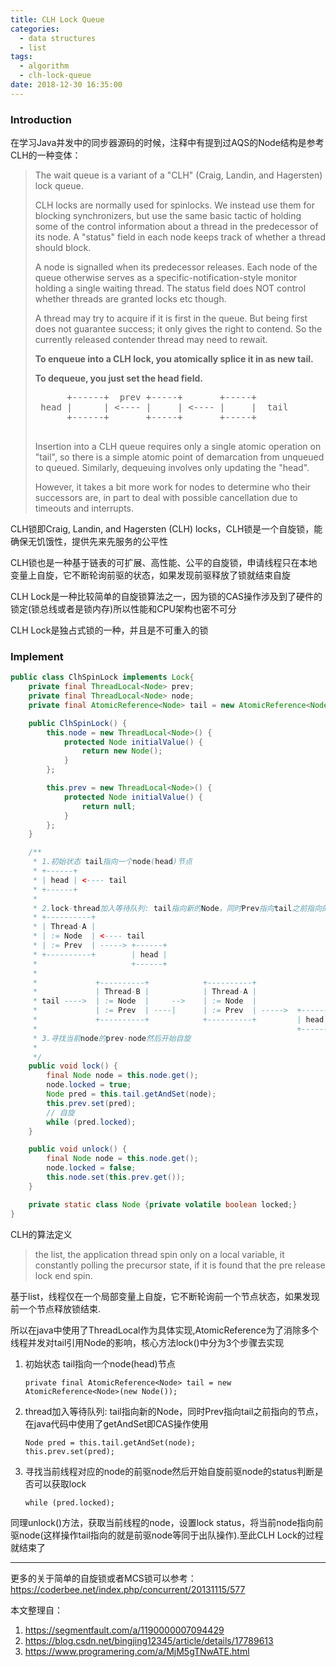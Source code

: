 ```yaml
---
title: CLH Lock Queue
categories:
  - data structures
  - list
tags:
  - algorithm
  - clh-lock-queue
date: 2018-12-30 16:35:00
---
```




### Introduction

在学习Java并发中的同步器源码的时候，注释中有提到过AQS的Node结构是参考CLH的一种变体：

> The wait queue is a variant of a "CLH" (Craig, Landin, and Hagersten) lock queue. 
>
> CLH locks are normally used for spinlocks.  We instead use them for blocking synchronizers, but use the same basic tactic of holding some of the control information about a thread in the predecessor of its node.  A "status" field in each node keeps track of whether a thread should block.  
>
> A node is signalled when its predecessor releases.  Each node of the queue otherwise serves as a specific-notification-style monitor holding a single waiting thread. The status field does NOT control whether threads are granted locks etc though.  
>
> A thread may try to acquire if it is first in the queue. But being first does not guarantee success; it only gives the right to contend.  So the currently released contender thread may need to rewait.
>
> **To enqueue into a CLH lock, you atomically splice it in as new tail.** 
>
> **To dequeue, you just set the head field.**
>
>  <pre class="nhi">
>       +------+  prev +-----+       +-----+
>  head |      | &lt;---- |     | &lt;---- |     |  tail
>       +------+       +-----+       +-----+
>  </pre>
>
> Insertion into a CLH queue requires only a single atomic operation on "tail", so there is a simple atomic point of demarcation from unqueued to queued. Similarly, dequeuing involves only updating the "head". 
>
> However, it takes a bit more work for nodes to determine who their successors are, in part to deal with possible cancellation due to timeouts and interrupts.

CLH锁即Craig, Landin, and Hagersten (CLH) locks，CLH锁是一个自旋锁，能确保无饥饿性，提供先来先服务的公平性

CLH锁也是一种基于链表的可扩展、高性能、公平的自旋锁，申请线程只在本地变量上自旋，它不断轮询前驱的状态，如果发现前驱释放了锁就结束自旋

CLH Lock是一种比较简单的自旋锁算法之一，因为锁的CAS操作涉及到了硬件的锁定(锁总线或者是锁内存)所以性能和CPU架构也密不可分

CLH Lock是独占式锁的一种，并且是不可重入的锁

### Implement

``` java
public class ClhSpinLock implements Lock{
    private final ThreadLocal<Node> prev;
    private final ThreadLocal<Node> node;
    private final AtomicReference<Node> tail = new AtomicReference<Node>(new Node());

    public ClhSpinLock() {
        this.node = new ThreadLocal<Node>() {
            protected Node initialValue() {
                return new Node();
            }
        };

        this.prev = new ThreadLocal<Node>() {
            protected Node initialValue() {
                return null;
            }
        };
    }

    /**
     * 1.初始状态 tail指向一个node(head)节点 
     * +------+ 
     * | head | <---- tail 
     * +------+
     * 
     * 2.lock-thread加入等待队列: tail指向新的Node，同时Prev指向tail之前指向的节点
     * +----------+
     * | Thread-A |
     * | := Node  | <---- tail
     * | := Prev  | -----> +------+
     * +----------+        | head |
     *                     +------+ 
     * 
     *             +----------+            +----------+
     *             | Thread-B |            | Thread-A |
     * tail ---->  | := Node  |     -->    | := Node  | 
     *             | := Prev  | ----|      | := Prev  | ----->  +------+
     *             +----------+            +----------+         | head |
     *                                                          +------+ 
     * 3.寻找当前node的prev-node然后开始自旋
     * 
     */
    public void lock() {
        final Node node = this.node.get();
        node.locked = true;
        Node pred = this.tail.getAndSet(node);
        this.prev.set(pred);
        // 自旋
        while (pred.locked);
    }

    public void unlock() {
        final Node node = this.node.get();
        node.locked = false;
        this.node.set(this.prev.get());
    }

    private static class Node {private volatile boolean locked;}
}
```

CLH的算法定义

> the list, the application thread spin only on a local variable, it constantly polling the precursor state, if it is found that the pre release lock end spin.

基于list，线程仅在一个局部变量上自旋，它不断轮询前一个节点状态，如果发现前一个节点释放锁结束.

所以在java中使用了ThreadLocal作为具体实现,AtomicReference为了消除多个线程并发对tail引用Node的影响，核心方法lock()中分为3个步骤去实现

1. 初始状态 tail指向一个node(head)节点

    ```
    private final AtomicReference<Node> tail = new AtomicReference<Node>(new Node());
    ```

2. thread加入等待队列: tail指向新的Node，同时Prev指向tail之前指向的节点，在java代码中使用了getAndSet即CAS操作使用

    ```
    Node pred = this.tail.getAndSet(node);
    this.prev.set(pred);
    ```

3. 寻找当前线程对应的node的前驱node然后开始自旋前驱node的status判断是否可以获取lock

    ```
    while (pred.locked);
    ```

同理unlock()方法，获取当前线程的node，设置lock status，将当前node指向前驱node(这样操作tail指向的就是前驱node等同于出队操作).至此CLH Lock的过程就结束了

-----

更多的关于简单的自旋锁或者MCS锁可以参考：https://coderbee.net/index.php/concurrent/20131115/577

本文整理自：

1. https://segmentfault.com/a/1190000007094429
2. https://blog.csdn.net/bingjing12345/article/details/17789613
3. https://www.programering.com/a/MjM5gTNwATE.html